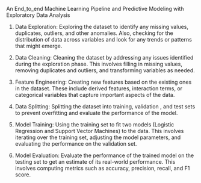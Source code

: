 An End_to_end Machine Learning Pipeline and Predictive Modeling with Exploratory Data Analysis

1. Data Exploration: Exploring the dataset to identify any missing values, duplicates, outliers, and other anomalies. Also, checking for the distribution of data across variables and look for any trends or patterns that might emerge.

2. Data Cleaning: Cleaning the dataset by addressing any issues identified during the exploration phase. This involves filling in missing values, removing duplicates and outliers, and transforming variables as needed.

3. Feature Engineering: Creating new features based on the existing ones in the dataset. These include derived features, interaction terms, or categorical variables that capture important aspects of the data.

4. Data Splitting: Splitting the dataset into training, validation , and test sets to prevent overfitting and evaluate the performance of the model.

5. Model Training: Using the training set to fit two models (Logistic Regression and Support Vector Machines) to the data. This involves iterating over the training set, adjusting the model parameters, and evaluating the performance on the validation set.

6. Model Evaluation: Evaluate the performance of the trained model on the testing set to get an estimate of its real-world performance. This involves computing metrics such as accuracy, precision, recall, and F1 score.
